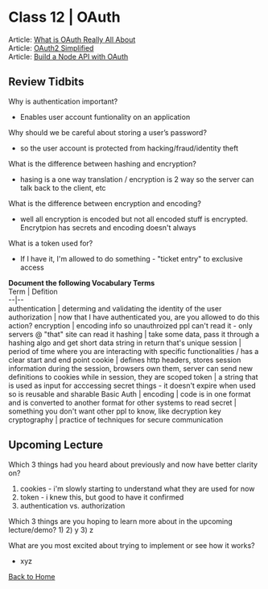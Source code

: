 # Class 12 \| OAuth
Article: [What is OAuth Really All About](https://www.youtube.com/watch?v=t4-416mg6iU)       
Article: [OAuth2 Simplified](https://aaronparecki.com/oauth-2-simplified/)    
Article: [Build a Node API with OAuth](https://developer.okta.com/blog/2018/08/21/build-secure-rest-api-with-node)     


## Review Tidbits

Why is authentication important?
  - Enables user account funtionality on an application

Why should we be careful about storing a user’s password?
  - so the user account is protected from hacking/fraud/identity theft

What is the difference between hashing and encryption?
  - hasing is a one way translation / encryption is 2 way so the server can talk back to the client, etc

What is the difference between encryption and encoding?
  - well all encryption is encoded but not all encoded stuff is encrypted. Encrytpion has secrets and encoding doesn't always

What is a token used for?
  - If I have it, I'm allowed to do something - "ticket entry" to exclusive access

**Document the following Vocabulary Terms**  
Term | Defition  
--|--  
authentication | determing and validating the identity of the user
authorization | now that I have authenticated you, are you allowed to do this action?
encryption | encoding info so unauthroized ppl can't read it - only servers @ "that" site can read it
hashing | take some data, pass it through a hashing algo and get short data string in return that's unique
session | period of time where you are interacting with specific functionalities / has a clear start and end point
cookie | defines http headers, stores session information during the session, browsers own them, server can send new definitions to cookies while in session, they are scoped
token | a string that is used as input for acccessing secret things - it doesn't expire when used so is reusable and sharable
Basic Auth | 
encoding | code is in one format and is converted to another format for other systems to read
secret | something you don't want other ppl to know, like decryption key
cryptography | practice of techniques for secure communication 


## Upcoming Lecture

Which 3 things had you heard about previously and now have better clarity on?
  1) cookies - i'm slowly starting to understand what they are used for now
  2) token - i knew this, but good to have it confirmed
  3) authentication vs. authorization

Which 3 things are you hoping to learn more about in the upcoming lecture/demo?
  1) 
  2) y
  3) z

What are you most excited about trying to implement or see how it works?
   - xyz


[Back to Home](README.md)